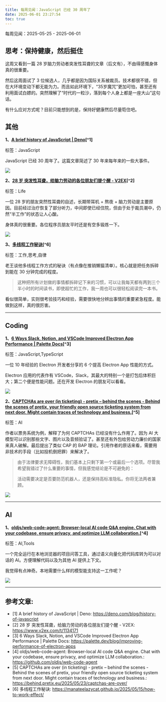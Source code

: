 ```yaml
---
title: 每周见闻：JavaScript 已经 30 周年了
date: 2025-06-01 23:27:54
toc: true
---
```


每周见闻：2025-05-25 - 2025-06-01

## 思考：保持健康，然后挺住

这周又看到一篇 28 岁脑力劳动者突发性耳聋的文章（后文有），不由得感慨身体真的很重要。

然后这周面试了 3 位候选人，几乎都是因为国际关系被裁员。技术都很不错，但在大环境变动下都无能为力。而且如此环境下，“35岁魔咒”更加可怕，甚至还有利用面试白嫖的。突然理解了“时代的一粒沙，落到每个人身上都是一座大山”这句话。

有什么应对方式呢？目前只能想到的是，保持好健康然后尽量笱住吧。

## 其他
**1、[A brief history of JavaScript | Deno](https://deno.com/blog/history-of-javascript)[^1]**

标签：JavaScript

JavaScript 已经 30 周年了。这篇文章简述了 30 年来每年来的一些大事件。

![](https://raw.githubusercontent.com/Konata9/pic-base/main/pics/js-history.png)



**2、[28 岁 突发性耳聋，给脑力劳动的各位朋友们提个醒 - V2EX](https://www.v2ex.com/t/1134171)[^2]**

标签：Life

一位 28 岁的朋友突然性耳聋的自述，长期带耳机 + 熬夜 + 脑力劳动是主要原因。目前经过治疗恢复了部分听力，中间即使已经住院，但由于处于裁员潮中，仍然“半工作”的状态让人心酸。

身体真的很重要。各位程序员朋友平时还是有空多锻炼一下。

![](https://raw.githubusercontent.com/Konata9/pic-base/main/pics/sudden-depf-28.png)

**3、[多线程工作秘诀](https://manateelazycat.github.io/2025/05/15/how-to-work-effect/)[^6]**

标签：工作,思考,自律

老王谈他多线程工作方式的秘诀（有点像在推销懒猫清单）。核心就是把任务拆碎到能在 30 分钟完成的程度。

> 这种把所有计划做的事情都拆碎记下来的习惯，可以让我每天都有两到三个半小时的时间读书，即使超忙的工作，我一周也可以很轻松阅读完一本书。

看似很简单，实则很考验技巧和经验，需要很快地分辨出事情的重要紧急程度。能做到这样，真的很厉害。




----

## Coding
**1、[6 Ways Slack, Notion, and VSCode Improved Electron App Performance | Palette Docs](https://palette.dev/blog/improving-performance-of-electron-apps)[^3]**

标签：JavaScript,TypeScript

一位 10 年经验的 Electron 开发者分享的 6 个提高 Electron App 性能的方式。

Electron 应用的代表作有 VSCode，Slack，其最大的特别一个是打包后体积巨大；第二个便是性能问题。还在开发 Electron 的朋友可以看看。

![](https://raw.githubusercontent.com/Konata9/pic-base/main/pics/improving-performance-of-electron.png)


**2、[CAPTCHAs are over (in ticketing) - pretix – behind the scenes - Behind the scenes of pretix, your friendly open source ticketing system from next door. Might contain traces of technology and business.](https://behind.pretix.eu/2025/05/23/captchas-are-over/)[^5]**

标签：AI

作者以票务系统为例，解释了为何 CAPTCHAs 已经没有什么作用了。因为 AI 大模型可以识别那些文字、图片以及音频验证了。甚至还有外包给劳动力廉价的国家来真人破解。最后提出了类似 CAP 的 BAP 理论。引用作者的原话来看，需要用非技术的手段（比如投机倒把罪）来解决了。

> 由于法律要求无障碍性，我们基本上只剩下第一个或最后一个选项。尽管我希望我错过了什么重要的事情，但我感觉结论是不可避免的：
> 
> 活动需要决定是否要防范机器人，还是保持高标准隐私。你将无法两者兼顾。

![](https://raw.githubusercontent.com/Konata9/pic-base/main/pics/capatcha-solving.png)



----

## AI
**1、[oldjs/web-code-agent: Browser-local AI code Q&A engine. Chat with your codebase, ensure privacy, and optimize LLM collaboration.](https://github.com/oldjs/web-code-agent)[^4]**

标签：AI,Tools

一个完全运行在本地浏览器的项目问答工具，通过语义向量化把代码库转为可以对话的 AI。方便理解代码以及为其他 AI 提供上下文。

我觉得有点神奇。本地需要什么样的模型能支持这一工作呢？

![](https://raw.githubusercontent.com/Konata9/pic-base/main/pics/web-cpde-agent.png)


----

## 参考文章:
- [1] A brief history of JavaScript | Deno: https://deno.com/blog/history-of-javascript
- [2] 28 岁 突发性耳聋，给脑力劳动的各位朋友们提个醒 - V2EX: https://www.v2ex.com/t/1134171
- [3] 6 Ways Slack, Notion, and VSCode Improved Electron App Performance | Palette Docs: https://palette.dev/blog/improving-performance-of-electron-apps
- [4] oldjs/web-code-agent: Browser-local AI code Q&A engine. Chat with your codebase, ensure privacy, and optimize LLM collaboration.: https://github.com/oldjs/web-code-agent
- [5] CAPTCHAs are over (in ticketing) - pretix – behind the scenes - Behind the scenes of pretix, your friendly open source ticketing system from next door. Might contain traces of technology and business.: https://behind.pretix.eu/2025/05/23/captchas-are-over/
- [6] 多线程工作秘诀: https://manateelazycat.github.io/2025/05/15/how-to-work-effect/
